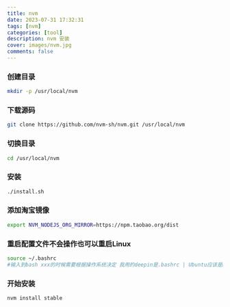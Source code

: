 ```yaml
---
title: nvm
date: 2023-07-31 17:32:31
tags: [nvm]
categories: [tool]
description: nvm 安装
cover: images/nvm.jpg
comments: false
---
```



### 创建目录
``` bash
mkdir -p /usr/local/nvm
```
### 下载源码
``` bash
git clone https://github.com/nvm-sh/nvm.git /usr/local/nvm
```
### 切换目录
``` bash
cd /usr/local/nvm
```
### 安装
``` bash
./install.sh
```
### 添加淘宝镜像
``` bash
export NVM_NODEJS_ORG_MIRROR=https://npm.taobao.org/dist
```

### 重启配置文件不会操作也可以重启Linux
``` bash
source ~/.bashrc
#输入到bash xxx的时候需要根据操作系统决定 我用的deepin是.bashrc | Ubuntu应该是bash_profile
```
 
### 开始安装
``` bash
nvm install stable
```